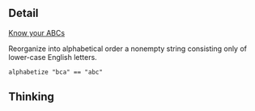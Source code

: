## Detail

[Know your ABCs](https://www.codewars.com/kata/know-your-abcs/train/haskell)

Reorganize into alphabetical order a nonempty string consisting only of lower-case English letters.

`alphabetize "bca" == "abc"`

## Thinking

